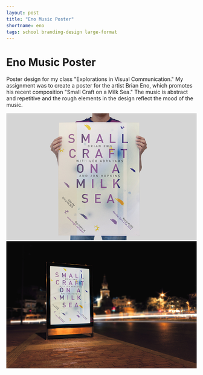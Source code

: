 ```yaml
---
layout: post
title: "Eno Music Poster"
shortname: eno
tags: school branding-design large-format
---
```


# Eno Music Poster

Poster design for my class "Explorations in Visual Communication." My assignment was to create a poster for the artist Brian Eno, which promotes his recent composition "Small Craft on a Milk Sea." The music is abstract and repetitive and the rough elements in the design reflect the mood of the music.

![Small Craft on a Milk Sea](/assets/img/portfolio/eno/eno_1.jpg)
![Small Craft on a Milk Sea](/assets/img/portfolio/eno/eno_2.jpg)
